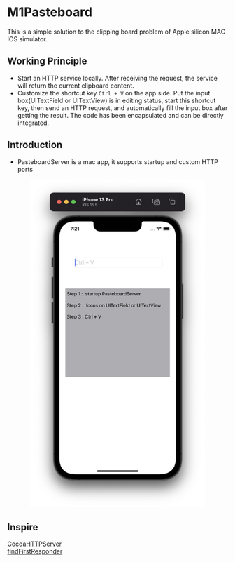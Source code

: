 # M1Pasteboard

This is a simple solution to the clipping board problem of Apple silicon MAC IOS simulator.

## Working Principle
* Start an HTTP service locally. After receiving the request, the service will return the current clipboard content.
* Customize the shortcut key `Ctrl + V` on the app side. Put the input box(UITextField or UITextView) is in editing status, start this shortcut key, then send an HTTP request, and automatically fill the input box after getting the result. The code has been encapsulated and can be directly integrated.

## Introduction
* PasteboardServer is a mac app, it supports startup and custom HTTP ports
<center>
	<img src="./screenshot1.png" width="400"><br/>
</center>

## Inspire
[CocoaHTTPServer](https://github.com/robbiehanson/CocoaHTTPServer)<br/>
[findFirstResponder](https://stackoverflow.com/questions/1823317/get-the-current-first-responder-without-using-a-private-api)
